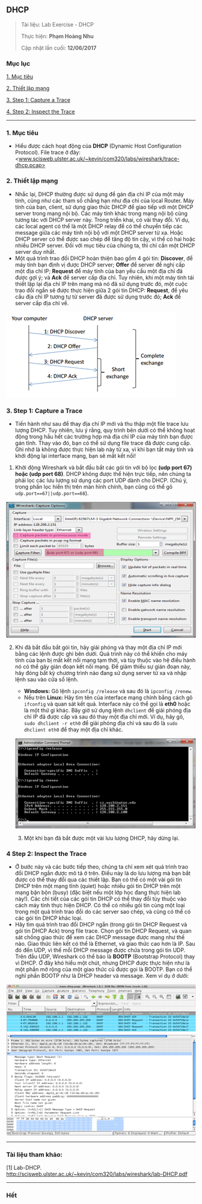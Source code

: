 ## DHCP

> Tài liệu: Lab Exercise - DHCP
> 
> Thực hiện: **Phạm Hoàng Nhu**
> 
> Cập nhật lần cuối: **12/06/2017**

### Mục lục

[1. Mục tiêu](#muctieu)

[2. Thiết lập mạng](#thietlapmang)

[3. Step 1: Capture a Trace](#step1)

[4. Step 2: Inspect the Trace](#step2)

---


<a name="muctieu"></a>
### 1. Mục tiêu
* Hiểu được cách hoạt động của **DHCP** (Dynamic Host Configuration Protocol). File trace ở đây:
<www.scisweb.ulster.ac.uk/~kevin/com320/labs/wireshark/trace-dhcp.pcap>

<a name="thietlapmang"></a>
### 2. Thiết lập mạng
* Nhắc lại, DHCP thường được sử dụng để gán địa chỉ IP của một máy tính, cũng như các tham số chẳng hạn như địa chỉ của local Router. Máy tính của bạn, client, sử dụng giao thức DHCP để giao tiếp với một DHCP server trong mạng nội bộ. Các máy tính khác trong mạng nội bộ cũng tương tác với DHCP server này. Trong triển khai, có vài thay đổi. Ví dụ, các local agent có thể là một DHCP relay để có thể chuyển tiếp các message giữa các máy tính nội bộ với một DHCP server từ xa. Hoặc DHCP server có thể được sao chép để tăng độ tin cậy, vì thế có hai hoặc nhiều DHCP server. Đối với mục tiêu của chúng ta, thì chỉ cần một DHCP server duy nhất.
* Một quá trình trao đổi DHCP hoàn thiện bao gồm 4 gói tin: **Discover**, để máy tính bạn định vị được DHCP server; **Offer** để server đề nghị cấp một địa chỉ IP; **Request** để máy tính của bạn yều cầu một địa chỉ đã được gợi ý; và **Ack** để server cấp địa chỉ. Tuy nhiên, khi một máy tính tái thiết lập lại địa chỉ IP trên mạng mà nó đã sử dụng trước đó, một cuộc trao đổi ngắn sẽ được thực hiện giữa 2 gói tin DHCP: **Request**, để yêu cầu địa chỉ IP tương tự từ server đã được sử dụng trước đó; **Ack** để server cấp địa chỉ về.

![dhcp-exchange](https://github.com/nhuhp/network_research/blob/master/Task03_COM320_Computer_Network/Week03/img/dhcp-exchange.png)

<a name="step1"></a>
### 3. Step 1: Capture a Trace
* Tiến hành như sau để thay địa chỉ IP mới và thu thập một file trace lưu lượng DHCP. Tuy nhiên, lưu ý rằng, quy trình bên dưới có thể không hoạt động trong hầu hết các trường hợp mà địa chỉ IP của máy tính bạn được gán tĩnh. Thay vào đó, bạn có thể sử dụng file trace đã được cung cấp. Ghi nhớ là không được thực hiện lab này từ xa, vì khi bạn tắt máy tính và khởi động lại interface mạng, bạn sẽ mất kết nối!
1. Khởi động Wireshark và bắt đầu bắt các gói tin với bộ lọc **(udp port 67) hoặc (udp port 68)**. DHCP không được thể hiện trực tiếp, nên chúng ta phải lọc các lưu lượng sử dụng các port UDP dành cho DHCP. (Chú ý, trong phần lọc hiển thị trên màn hình chính, bạn cũng có thể gõ `udp.port==67||udp.port==68`).

![capture-option](https://github.com/nhuhp/network_research/blob/master/Task03_COM320_Computer_Network/Week03/img/capture-option.png)

2. Khi đã bắt đầu bắt gói tin, hãy giải phóng và thay một địa chỉ IP mới bằng các lệnh được ghi bên dưới. Quá trình này có thể khiến cho máy tính của bạn bị mất kết nối mạng tạm thời, và tùy thuộc vào hệ điều hành nó có thể gây gián đoạn kết nối mạng. Để giảm thiểu sự gián đoạn này, hãy đóng bất kỳ chương trình nào đang sử dụng server từ xa và nhập lệnh sau vào cửa sổ lệnh.
	- **Windows:** Gõ lệnh `ipconfig /release` và sau đó là `ipconfig /renew`.
	- Nếu trên **Linux:** Hãy tìm tên của interface mạng chính bằng cách gõ `ifconfig` và quan sát kết quả. Interface này có thể gọi là **eth0** hoặc là một thứ gì khác. Bây giờ sử dụng lệnh `dhclient` để giải phóng địa chỉ IP đã được cấp và sau đó thay một địa chỉ mới. Ví dụ, hãy gõ, `sudo dhclient -r eth0` để giải phóng địa chỉ và sau đó là `sudo dhclient eth0` để thay một địa chỉ khác.
	
	![ipconfig](https://github.com/nhuhp/network_research/blob/master/Task03_COM320_Computer_Network/Week03/img/ipconfig.png)
	
	3. Một khi bạn đã bắt được một vài lưu lượng DHCP, hãy dừng lại.

<a name="step2"></a>	
### 4 Step 2: Inspect the Trace
* Ở bước này và các bước tiếp theo, chúng ta chỉ xem xét quá trình trao đổi DHCP ngắn được mô tả ở trên. Điều này là do lưu lượng mà bạn bắt được có thể thay đổi qua các thiết lập. Bạn có thể có một vài gói tin DHCP trên một mạng tĩnh (quiet) hoặc nhiều gói tin DHCP trên một mạng bận bộn (busy) (đặc biệt nếu một lớp học đang thực hiện lab này!). Các chi tiết của các gói tin DHCP có thể thay đổi tùy thuộc vào cách máy tính thực hiện DHCP. Có thể có nhiều gói tin cùng một loại trong một quá trình trao đổi do các server sao chép, và cũng có thể có các gói tin DHCP khác loại.
* Hãy tìm quá trình trao đổi DHCP ngắn (trong gói tin DHCP Request và gói tin DHCP Ack) trong file trace. Chọn gói tin DHCP Request, và quan sát chồng giao thức để xem các DHCP message được mang như thế nào. Giao thức liên kết có thể là Ethernet, và giao thức cao hơn là IP. Sau đó đến UDP, vì thế mỗi DHCP message được chứa trong gói tin UDP. Trên đầu UDP, Wireshark có thể báo là **BOOTP** (Bootstrap Protocol) thay vì DHCP. Ở đây khó hiểu một chút, nhưng DHCP được thực hiện như là một phần mở rộng của một giao thức cũ được gọi là BOOTP. Bạn có thể nghĩ phần BOOTP như là DHCP header và message. Xem ví dụ ở dưới:

![bootstrap](https://github.com/nhuhp/network_research/blob/master/Task03_COM320_Computer_Network/Week03/img/bootstrap.png)
	
---

### Tài liệu tham khảo:

[1] Lab-DHCP. http://scisweb.ulster.ac.uk/~kevin/com320/labs/wireshark/lab-DHCP.pdf

---

### Hết
